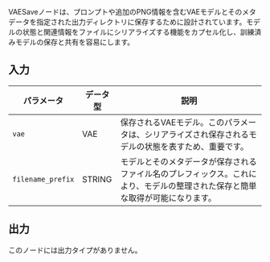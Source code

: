 
VAESaveノードは、プロンプトや追加のPNG情報を含むVAEモデルとそのメタデータを指定された出力ディレクトリに保存するために設計されています。モデルの状態と関連情報をファイルにシリアライズする機能をカプセル化し、訓練済みモデルの保存と共有を容易にします。

## 入力

| パラメータ | データ型 | 説明 |
|-----------|-------------|-------------|
| `vae`     | VAE       | 保存されるVAEモデル。このパラメータは、シリアライズされ保存されるモデルの状態を表すため、重要です。 |
| `filename_prefix` | STRING   | モデルとそのメタデータが保存されるファイル名のプレフィックス。これにより、モデルの整理された保存と簡単な取得が可能になります。 |

## 出力

このノードには出力タイプがありません。
